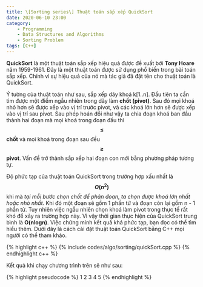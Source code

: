 ```yaml
---
title: \[Sorting series\] Thuật toán sắp xếp QuickSort
date: 2020-06-10 23:00
category:
    - Programming
    - Data Structures and Algorithms
    - Sorting Problem
tags: [C++]
---
```

**QuickSort** là một thuật toán sắp xếp hiệu quả được đề xuất bởi **Tony Hoare** năm 1959-1961. Đây là một thuật toán được sử dụng phổ biến trong bài toán sắp xếp.
Chính vì sự hiệu quả của nó mà tác giả đã đặt tên cho thuật toán là QuickSort.

Ý tưởng của thuật toán như sau, sắp xếp dãy khoá k[1..n]. Đầu tiên ta cần tìm được
một điểm ngẫu nhiên trong dãy làm **chốt (pivot)**. Sau đó mọi khoá nhỏ hơn sẽ được
xếp vào vị trí trước pivot, và các khoá lớn hơn sẽ được xếp vào vị trí sau pivot.
Sau phép hoán đổi như vậy ta chia đoạn khoá ban đầu thành hai đoạn mà mọi khoá trong
đoạn đầu thì **$$\leq$$ chốt** và mọi khoá trong đoạn sau đều **$$\geq$$ pivot**.
Vấn đề trở thành sắp xếp hai đoạn con mới bằng phương pháp tương tự.

Độ phức tạp của thuật toán QuickSort trong trường hợp xấu nhất là **$$O(n^2)$$** khi
mà _tại mỗi bước chọn chốt để phân đoạn, ta chọn được khoá lớn nhất hoặc nhỏ nhất_. Khi
đó một đoạn sẽ gồm 1 phần tử và đoạn còn lại gồm n - 1 phần tử. Tuy nhiên việc ngẫu
nhiên chọn khoá làm pivot trong thực tế rất khó để xảy ra trường hợp này. Vì vậy thời
gian thực hiện của QuickSort trung bình là **O(nlogn)**. Việc chứng minh kết quả khá
phức tạp, bạn đọc có thể tìm hiểu thêm. Dưới đây là cách cài đặt thuật toán QuickSort bằng C++ mọi người có thể tham khảo.

{% highlight c++ %}
{% include codes/algo/sorting/quickSort.cpp %}
{% endhighlight c++ %}

Kết quả khi chạy chương trình trên sẽ như sau:

{% highlight pseudocode %}
1	2	3	4	5
{% endhighlight %}